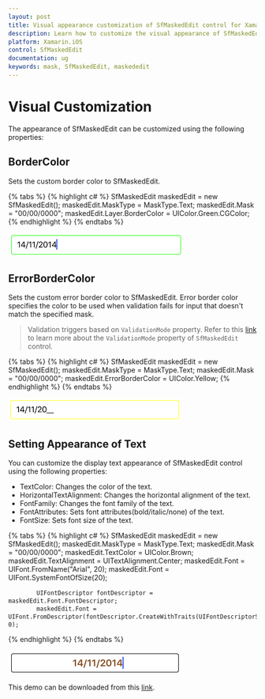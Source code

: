 ```yaml
---
layout: post
title: Visual appearance customization of SfMaskedEdit control for Xamarin.iOS Platform
description: Learn how to customize the visual appearance of SfMaskedEdit control
platform: Xamarin.iOS
control: SfMaskedEdit
documentation: ug 
keywords: mask, SfMaskedEdit, maskededit
---
```


# Visual Customization


The appearance of SfMaskedEdit can be customized using the following properties:

## BorderColor

Sets the custom border color to SfMaskedEdit.

{% tabs %}
{% highlight c# %}
SfMaskedEdit maskedEdit = new SfMaskedEdit();
maskedEdit.MaskType = MaskType.Text;
maskedEdit.Mask = "00/00/0000";
maskedEdit.Layer.BorderColor = UIColor.Green.CGColor;
{% endhighlight %}
{% endtabs %}

![](SfMaskedEditImages/bordercolor.png)

## ErrorBorderColor

Sets the custom error border color to SfMaskedEdit. Error border color specifies the color to be used when validation fails for input that doesn't match the specified mask.

> Validation triggers based on `ValidationMode` property.
>Refer to this [link](Validation#validation-mode) to learn more about the `ValidationMode` property of `SfMaskedEdit` control.

{% tabs %}
{% highlight c# %}
SfMaskedEdit maskedEdit = new SfMaskedEdit();
maskedEdit.MaskType = MaskType.Text;
maskedEdit.Mask = "00/00/0000";
maskedEdit.ErrorBorderColor = UIColor.Yellow;
{% endhighlight %}
{% endtabs %}

![](SfMaskedEditImages/errorborder.png)

## Setting Appearance of Text

You can customize the display text appearance of SfMaskedEdit control using the following properties:

* TextColor: Changes the color of the text.
* HorizontalTextAlignment: Changes the horizontal alignment of the text.
* FontFamily: Changes the font family of the text.
* FontAttributes: Sets font attributes(bold/italic/none) of the text.
* FontSize: Sets font size of the text.

{% tabs %}
{% highlight c# %}
SfMaskedEdit maskedEdit = new SfMaskedEdit();
maskedEdit.MaskType = MaskType.Text;
maskedEdit.Mask = "00/00/0000";
maskedEdit.TextColor = UIColor.Brown;
maskedEdit.TextAlignment = UITextAlignment.Center;
maskedEdit.Font = UIFont.FromName("Arial", 20);
            maskedEdit.Font = UIFont.SystemFontOfSize(20);

            UIFontDescriptor fontDescriptor = maskedEdit.Font.FontDescriptor;
            maskedEdit.Font = UIFont.FromDescriptor(fontDescriptor.CreateWithTraits(UIFontDescriptorSymbolicTraits.Bold), 0);
{% endhighlight %}
{% endtabs %}

![](SfMaskedEditImages/textappearance.png)

This demo can be downloaded from this [link](http://files2.syncfusion.com/Xamarin.iOS/Samples/MaskedEdit_VisualCustomize.zip).
